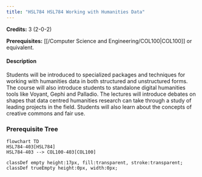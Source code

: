 ```yaml
---
title: "HSL784 HSL784 Working with Humanities Data"
---
```

**Credits:** 3 (2-0-2)

**Prerequisites:** [[/Computer Science and Engineering/COL100|COL100]] or equivalent.

#### Description
Students will be introduced to specialized packages and techniques for working with humanities data in both structured and unstructured forms. The course will also introduce students to standalone digital humanities tools like Voyant, Gephi and Palladio. The lectures will introduce debates on shapes that data centred humanities research can take through a study of leading projects in the field. Students will also learn about the concepts of creative commons and fair use.

### Prerequisite Tree

```mermaid
flowchart TD
HSL784-403[HSL784]
HSL784-403 --> COL100-403[COL100]

classDef empty height:17px, fill:transparent, stroke:transparent;
classDef trueEmpty height:0px, width:0px;
```